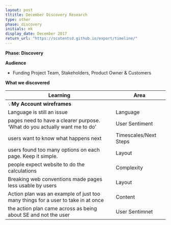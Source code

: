 ```yaml
---
layout: post
tltitle: December Discovery Research
type: other
phase: discovery
initials: mk
display_date: December 2017
return_url: "https://scotentsd.github.io/export/timeline/"
---
```



**Phase: Discovery**

**Audience**
- Funding Project Team, Stakeholders, Product Owner & Customers

**What we discovered**

Learning | Area
--- | ---
💡**My Account wireframes** |   	
  Language is still an issue	| Language
  pages need to have a clearer purpose. ‘What do you actually want me to do’	| User Sentiment
  users want to know what happens next	| Timescales/Next Steps
  users found too many options on each page. Keep it simple.	| Layout
  people expect website to do the calculations	| Complexity
  Breaking web conventions made pages less usable by users	| Layout
  Action plan was an example of just too many things for a user to take in at once	| Content
  the action plan came across as being about SE and not the user 	| User Sentimnet

<!--more-->
